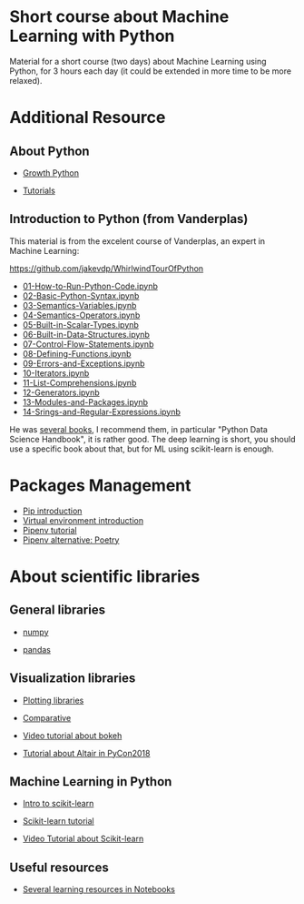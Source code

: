 # Short course about Machine Learning with Python

Material for a short course (two days) about Machine Learning using Python, for
3 hours each day (it could be extended in more time to be more relaxed).


# Additional Resource

## About Python

- [Growth Python](https://stackoverflow.blog/2017/09/06/incredible-growth-python/)

- [Tutorials](https://pypl.github.io/PYPL.html)
  
## Introduction to Python (from Vanderplas)

This material is from the excelent course of Vanderplas, an expert in Machine
Learning:

https://github.com/jakevdp/WhirlwindTourOfPython

- [01-How-to-Run-Python-Code.ipynb](https://github.com/jakevdp/WhirlwindTourOfPython/blob/master/01-How-to-Run-Python-Code.ipynb)
- [02-Basic-Python-Syntax.ipynb](https://github.com/jakevdp/WhirlwindTourOfPython/blob/master/02-Basic-Python-Syntax.ipynb)
- [03-Semantics-Variables.ipynb](https://github.com/jakevdp/WhirlwindTourOfPython/blob/master/03-Semantics-Variables.ipynb)
- [04-Semantics-Operators.ipynb](https://github.com/jakevdp/WhirlwindTourOfPython/blob/master/04-Semantics-Operators.ipynb)
- [05-Built-in-Scalar-Types.ipynb](https://github.com/jakevdp/WhirlwindTourOfPython/blob/master/05-Built-in-Scalar-Types.ipynb)
- [06-Built-in-Data-Structures.ipynb](https://github.com/jakevdp/WhirlwindTourOfPython/blob/master/06-Built-in-Data-Structures.ipynb)
- [07-Control-Flow-Statements.ipynb](https://github.com/jakevdp/WhirlwindTourOfPython/blob/master/07-Control-Flow-Statements.ipynb)
- [08-Defining-Functions.ipynb](https://github.com/jakevdp/WhirlwindTourOfPython/blob/master/08-Defining-Functions.ipynb)
- [09-Errors-and-Exceptions.ipynb](https://github.com/jakevdp/WhirlwindTourOfPython/blob/master/09-Errors-and-Exceptions.ipynb)
- [10-Iterators.ipynb](https://github.com/jakevdp/WhirlwindTourOfPython/blob/master/10-Iterators.ipynb)
- [11-List-Comprehensions.ipynb](https://github.com/jakevdp/WhirlwindTourOfPython/blob/master/11-List-Comprehensions.ipynb)
- [12-Generators.ipynb](https://github.com/jakevdp/WhirlwindTourOfPython/blob/master/12-Generators.ipynb)
- [13-Modules-and-Packages.ipynb](https://github.com/jakevdp/WhirlwindTourOfPython/blob/master/13-Modules-and-Packages.ipynb)
- [14-Srings-and-Regular-Expressions.ipynb](https://github.com/jakevdp/WhirlwindTourOfPython/blob/master/14-Strings-and-Regular-Expressions.ipynb)

He was [several books](https://jakevdp.github.io/pages/about.html), I recommend
them, in particular "Python Data Science Handbook", it is rather good. The deep
learning is short, you should use a specific book about that, but for ML using
scikit-learn is enough.

# Packages Management

- [Pip introduction](https://www.dabapps.com/blog/introduction-to-pip-and-virtualenv-python/)
- [Virtual environment introduction](http://docs.python-guide.org/en/latest/dev/virtualenvs/)
- [Pipenv tutorial](https://www.youtube.com/watch?v=GBQAKldqgZs)
- [Pipenv alternative: Poetry](https://poetry.eustace.io/)

# About scientific libraries

## General libraries ##

- [numpy](https://docs.scipy.org/doc/numpy-dev/user/quickstart.html)

- [pandas](http://pandas.pydata.org/pandas-docs/stable/10min.html)

## Visualization libraries ##

- [Plotting libraries](https://blog.modeanalytics.com/python-data-visualization-libraries/)

- [Comparative](https://dsaber.com/2016/10/02/a-dramatic-tour-through-pythons-data-visualization-landscape-including-ggplot-and-altair/)

- [Video tutorial about bokeh](https://www.youtube.com/watch?v=EQCtGIdA0nE)

- [Tutorial about Altair in PyCon2018](https://www.youtube.com/watch?v=ms29ZPUKxbU)

## Machine Learning in Python ##

- [Intro to scikit-learn](https://www.oreilly.com/ideas/intro-to-scikit-learn)

- [Scikit-learn tutorial](http://nbviewer.jupyter.org/github/jakevdp/sklearn_tutorial/blob/master/notebooks/Index.ipynb)

- [Video Tutorial about Scikit-learn](https://www.youtube.com/watch?v=HC0J_SPm9co)

## Useful resources

- [Several learning resources in Notebooks](https://github.com/jupyter/jupyter/wiki/A-gallery-of-interesting-Jupyter-Notebooks)
